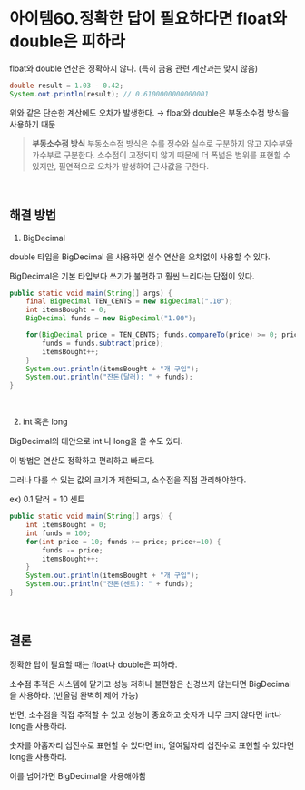 # 아이템60.정확한 답이 필요하다면 float와 double은 피하라

float와 double 연산은 정확하지 않다. (특히 금융 관련 계산과는 맞지 않음)

```java
double result = 1.03 - 0.42;
System.out.println(result); // 0.6100000000000001
```

위와 같은 단순한 계산에도 오차가 발생한다. → float와 double은 부동소수점 방식을 사용하기 때문

> **부동소수점 방식**
부동소수점 방식은 수를 정수와 실수로 구분하지 않고 지수부와 가수부로 구분한다.
소수점이 고정되지 않기 때문에 더 폭넓은 범위를 표현할 수 있지만, 필연적으로 오차가 발생하여 근사값을 구한다.
> 

<br>

## 해결 방법

1) BigDecimal

double 타입을 BigDecimal 을 사용하면 실수 연산을 오차없이 사용할 수 있다.

BigDecimal은 기본 타입보다 쓰기가 불편하고 훨씬 느리다는 단점이 있다.

```java
public static void main(String[] args) {
	final BigDecimal TEN_CENTS = new BigDecimal(".10");
	int itemsBought = 0;
	BigDecimal funds = new BigDecimal("1.00");

	for(BigDecimal price = TEN_CENTS; funds.compareTo(price) >= 0; price = price.add(TEN_CENTS)) {
		funds = funds.subtract(price);
		itemsBought++;
	}
	System.out.println(itemsBought + "개 구입");
	System.out.println("잔돈(달러): " + funds); 
}
```

<br>

2) int 혹은 long

BigDecimal의 대안으로 int 나 long을 쓸 수도 있다.

이 방법은 연산도 정확하고 편리하고 빠르다.

그러나 다룰 수 있는 값의 크기가 제한되고, 소수점을 직접 관리해야한다.

ex) 0.1 달러 = 10 센트

```java
public static void main(String[] args) {
	int itemsBought = 0;
	int funds = 100;
	for(int price = 10; funds >= price; price+=10) {
		funds -= price;
		itemsBought++;
	}
	System.out.println(itemsBought + "개 구입");
	System.out.println("잔돈(센트): " + funds); 
}
```

<br>

## 결론

정확한 답이 필요할 때는 float나 double은 피하라.

소수점 추적은 시스템에 맡기고 성능 저하나 불편함은 신경쓰지 않는다면 BigDecimal을 사용하라. (반올림 완벽히 제어 가능)

반면, 소수점을 직접 추적할 수 있고 성능이 중요하고 숫자가 너무 크지 않다면 int나 long을 사용하라.

숫자를 아홉자리 십진수로 표현할 수 있다면 int, 열여덟자리 십진수로 표현할 수 있다면 long을 사용하라.

이를 넘어가면 BigDecimal을 사용해야함